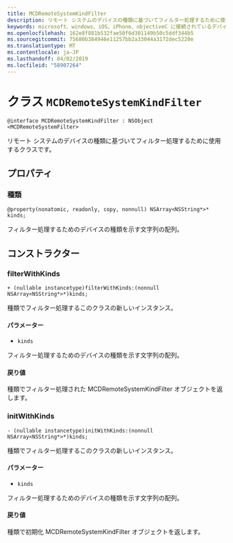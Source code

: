 ```yaml
---
title: MCDRemoteSystemKindFilter
description: リモート システムのデバイスの種類に基づいてフィルター処理するために使用するクラスです。
keywords: microsoft、windows、iOS、iPhone、objectiveC に接続されているデバイス、プロジェクトのローマ
ms.openlocfilehash: 162e8f881b532fae50f6d301149b50c5ddf344b5
ms.sourcegitcommit: 75680b384946e11257bb2a33044a3172dec5220e
ms.translationtype: MT
ms.contentlocale: ja-JP
ms.lasthandoff: 04/02/2019
ms.locfileid: "58907264"
---
```

# <a name="class-mcdremotesystemkindfilter"></a>クラス `MCDRemoteSystemKindFilter` 

```
@interface MCDRemoteSystemKindFilter : NSObject <MCDRemoteSystemFilter>
```  

リモート システムのデバイスの種類に基づいてフィルター処理するために使用するクラスです。

## <a name="properties"></a>プロパティ

### <a name="kinds"></a>種類
`@property(nonatomic, readonly, copy, nonnull) NSArray<NSString*>* kinds;`

フィルター処理するためのデバイスの種類を示す文字列の配列。

## <a name="constructors"></a>コンストラクター

### <a name="filterwithkinds"></a>filterWithKinds
`+ (nullable instancetype)filterWithKinds:(nonnull NSArray<NSString*>*)kinds;`

種類でフィルター処理するこのクラスの新しいインスタンス。

#### <a name="parameters"></a>パラメーター 
* `kinds`

 フィルター処理するためのデバイスの種類を示す文字列の配列。

#### <a name="returns"></a>戻り値
種類でフィルター処理された MCDRemoteSystemKindFilter オブジェクトを返します。

### <a name="initwithkinds"></a>initWithKinds
`- (nullable instancetype)initWithKinds:(nonnull NSArray<NSString*>*)kinds;`

種類でフィルター処理するこのクラスの新しいインスタンス。

#### <a name="parameters"></a>パラメーター 
* `kinds` 

フィルター処理するためのデバイスの種類を示す文字列の配列。

#### <a name="returns"></a>戻り値
種類で初期化 MCDRemoteSystemKindFilter オブジェクトを返します。